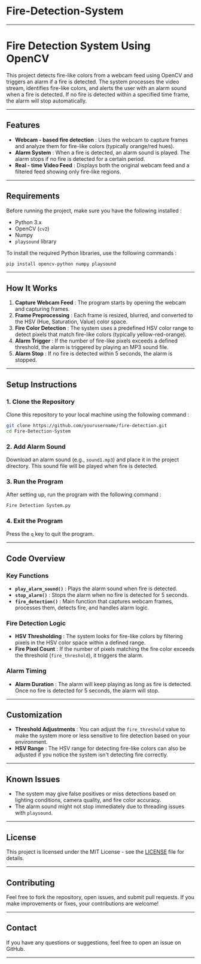 # Fire-Detection-System

---

# Fire Detection System Using OpenCV

This project detects fire-like colors from a webcam feed using OpenCV and triggers an alarm if a fire is detected. The system processes the video stream, identifies fire-like colors, and alerts the user with an alarm sound when a fire is detected. If no fire is detected within a specified time frame, the alarm will stop automatically.

---

## Features

* **Webcam - based fire detection** : Uses the webcam to capture frames and analyze them for fire-like colors (typically orange/red hues).
* **Alarm System** : When a fire is detected, an alarm sound is played. The alarm stops if no fire is detected for a certain period.
* **Real - time Video Feed** : Displays both the original webcam feed and a filtered feed showing only fire-like regions.

---

## Requirements

Before running the project, make sure you have the following installed :

* Python 3.x
* OpenCV (`cv2`)
* Numpy
* `playsound` library

To install the required Python libraries, use the following commands :

```bash
pip install opencv-python numpy playsound
```

---

## How It Works

1. **Capture Webcam Feed** : The program starts by opening the webcam and capturing frames.
2. **Frame Preprocessing** : Each frame is resized, blurred, and converted to the HSV (Hue, Saturation, Value) color space.
3. **Fire Color Detection** : The system uses a predefined HSV color range to detect pixels that match fire-like colors (typically yellow-red-orange).
4. **Alarm Trigger** : If the number of fire-like pixels exceeds a defined threshold, the alarm is triggered by playing an MP3 sound file.
5. **Alarm Stop** : If no fire is detected within 5 seconds, the alarm is stopped.

---

## Setup Instructions

### 1. Clone the Repository

Clone this repository to your local machine using the following command :

```bash
git clone https://github.com/yourusername/fire-detection.git
cd Fire-Detection-System
```

### 2. Add Alarm Sound

Download an alarm sound (e.g., `sound1.mp3`) and place it in the project directory. This sound file will be played when fire is detected.

### 3. Run the Program

After setting up, run the program with the following command :

```bash
Fire Detection System.py
```

### 4. Exit the Program

Press the `q` key to quit the program.

---

## Code Overview

### Key Functions

* **`play_alarm_sound()`** : Plays the alarm sound when fire is detected.
* **`stop_alarm()`** : Stops the alarm when no fire is detected for 5 seconds.
* **`fire_detection()`** : Main function that captures webcam frames, processes them, detects fire, and handles alarm logic.

### Fire Detection Logic

* **HSV Thresholding** : The system looks for fire-like colors by filtering pixels in the HSV color space within a defined range.
* **Fire Pixel Count** : If the number of pixels matching the fire color exceeds the threshold (`fire_threshold`), it triggers the alarm.

### Alarm Timing

* **Alarm Duration** : The alarm will keep playing as long as fire is detected. Once no fire is detected for 5 seconds, the alarm will stop.

---

## Customization

* **Threshold Adjustments** : You can adjust the `fire_threshold` value to make the system more or less sensitive to fire detection based on your environment.
* **HSV Range** : The HSV range for detecting fire-like colors can also be adjusted if you notice the system isn't detecting fire correctly.

---

## Known Issues

* The system may give false positives or miss detections based on lighting conditions, camera quality, and fire color accuracy.
* The alarm sound might not stop immediately due to threading issues with `playsound`.

---

## License

This project is licensed under the MIT License - see the [LICENSE](LICENSE) file for details.

---

## Contributing

Feel free to fork the repository, open issues, and submit pull requests. If you make improvements or fixes, your contributions are welcome!

---

## Contact

If you have any questions or suggestions, feel free to open an issue on GitHub.

---
